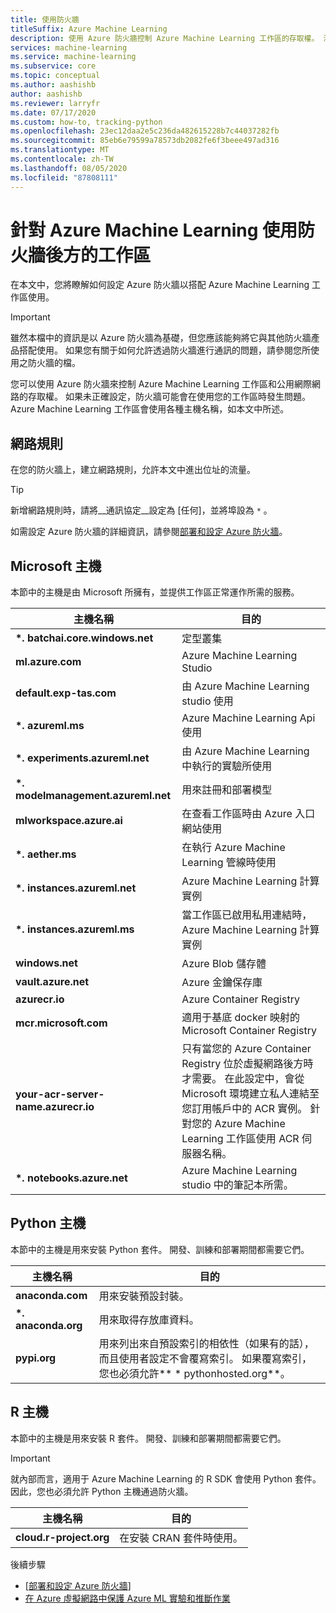 ```yaml
---
title: 使用防火牆
titleSuffix: Azure Machine Learning
description: 使用 Azure 防火牆控制 Azure Machine Learning 工作區的存取權。 深入瞭解您必須透過防火牆允許的主機，Azure Machine Learning 才能正常運作。
services: machine-learning
ms.service: machine-learning
ms.subservice: core
ms.topic: conceptual
ms.author: aashishb
author: aashishb
ms.reviewer: larryfr
ms.date: 07/17/2020
ms.custom: how-to, tracking-python
ms.openlocfilehash: 23ec12daa2e5c236da482615228b7c44037282fb
ms.sourcegitcommit: 85eb6e79599a78573db2082fe6f3beee497ad316
ms.translationtype: MT
ms.contentlocale: zh-TW
ms.lasthandoff: 08/05/2020
ms.locfileid: "87808111"
---
```

# <a name="use-workspace-behind-a-firewall-for-azure-machine-learning"></a>針對 Azure Machine Learning 使用防火牆後方的工作區

在本文中，您將瞭解如何設定 Azure 防火牆以搭配 Azure Machine Learning 工作區使用。

> [!IMPORTANT]
> 雖然本檔中的資訊是以 Azure 防火牆為基礎，但您應該能夠將它與其他防火牆產品搭配使用。 如果您有關于如何允許透過防火牆進行通訊的問題，請參閱您所使用之防火牆的檔。

您可以使用 Azure 防火牆來控制 Azure Machine Learning 工作區和公用網際網路的存取權。 如果未正確設定，防火牆可能會在使用您的工作區時發生問題。 Azure Machine Learning 工作區會使用各種主機名稱，如本文中所述。

## <a name="network-rules"></a>網路規則

在您的防火牆上，建立網路規則，允許本文中進出位址的流量。

> [!TIP]
> 新增網路規則時，請將__通訊協定__設定為 [任何]，並將埠設為 `*` 。
>
> 如需設定 Azure 防火牆的詳細資訊，請參閱[部署和設定 Azure 防火牆](../firewall/tutorial-firewall-deploy-portal.md#configure-an-application-rule)。

## <a name="microsoft-hosts"></a>Microsoft 主機

本節中的主機是由 Microsoft 所擁有，並提供工作區正常運作所需的服務。

| **主機名稱** | **目的** |
| ---- | ---- |
| **\*. batchai.core.windows.net** | 定型叢集 |
| **ml.azure.com** | Azure Machine Learning Studio |
| **default.exp-tas.com** | 由 Azure Machine Learning studio 使用 |
| **\*. azureml.ms** | Azure Machine Learning Api 使用 |
| **\*. experiments.azureml.net** | 由 Azure Machine Learning 中執行的實驗所使用 |
| **\*. modelmanagement.azureml.net** | 用來註冊和部署模型|
| **mlworkspace.azure.ai** | 在查看工作區時由 Azure 入口網站使用 |
| **\*. aether.ms** | 在執行 Azure Machine Learning 管線時使用 |
| **\*. instances.azureml.net** | Azure Machine Learning 計算實例 |
| **\*. instances.azureml.ms** | 當工作區已啟用私用連結時，Azure Machine Learning 計算實例 |
| **windows.net** | Azure Blob 儲存體 |
| **vault.azure.net** | Azure 金鑰保存庫 |
| **azurecr.io** | Azure Container Registry |
| **mcr.microsoft.com** | 適用于基底 docker 映射的 Microsoft Container Registry |
| **your-acr-server-name.azurecr.io** | 只有當您的 Azure Container Registry 位於虛擬網路後方時才需要。 在此設定中，會從 Microsoft 環境建立私人連結至您訂用帳戶中的 ACR 實例。 針對您的 Azure Machine Learning 工作區使用 ACR 伺服器名稱。 |
| **\*. notebooks.azure.net** | Azure Machine Learning studio 中的筆記本所需。 |
## <a name="python-hosts"></a>Python 主機

本節中的主機是用來安裝 Python 套件。 開發、訓練和部署期間都需要它們。 

| **主機名稱** | **目的** |
| ---- | ---- |
| **anaconda.com** | 用來安裝預設封裝。 |
| **\*. anaconda.org** | 用來取得存放庫資料。 |
| **pypi.org** | 用來列出來自預設索引的相依性（如果有的話），而且使用者設定不會覆寫索引。 如果覆寫索引，您也必須允許** \* pythonhosted.org**。 |

## <a name="r-hosts"></a>R 主機

本節中的主機是用來安裝 R 套件。 開發、訓練和部署期間都需要它們。

> [!IMPORTANT]
> 就內部而言，適用于 Azure Machine Learning 的 R SDK 會使用 Python 套件。 因此，您也必須允許 Python 主機通過防火牆。

| **主機名稱** | **目的** |
| ---- | ---- |
| **cloud.r-project.org** | 在安裝 CRAN 套件時使用。 |

後續步驟

* [[部署和設定 Azure 防火牆](../firewall/tutorial-firewall-deploy-portal.md)]
* [在 Azure 虛擬網路中保護 Azure ML 實驗和推斷作業](how-to-enable-virtual-network.md)
